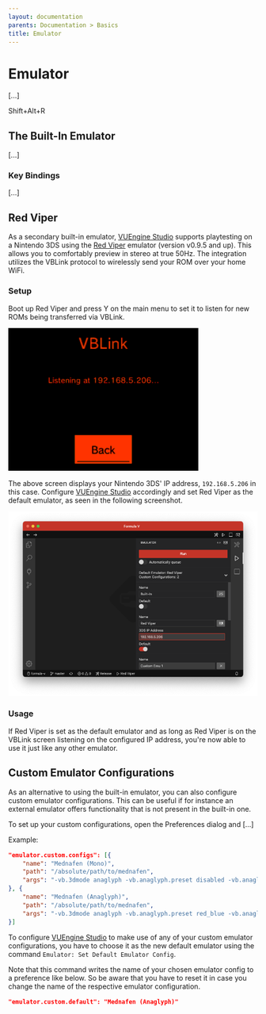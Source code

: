 ```yaml
---
layout: documentation
parents: Documentation > Basics
title: Emulator
---
```


# Emulator

[...]

<span class="keys" data-osx="⇧⌥R">Shift+Alt+R</span>

## The Built-In Emulator

[...]

### Key Bindings

[...]

## Red Viper

As a secondary built-in emulator, [VUEngine Studio](https://www.vuengine.dev/downloads/) supports playtesting on a Nintendo 3DS using the [Red Viper](https://github.com/skyfloogle/red-viper) emulator (version v0.9.5 and up). This allows you to comfortably preview in stereo at true 50Hz. The integration utilizes the VBLink protocol to wirelessly send your ROM over your home WiFi.

### Setup

Boot up Red Viper and press Y on the main menu to set it to listen for new ROMs being transferred via VBLink.

<a href="/documentation/images/basics/emulator/red-viper-vblink.png" data-toggle="lightbox" data-gallery="gallery"><img src="/documentation/images/basics/emulator/red-viper-vblink.png"/></a>

The above screen displays your Nintendo 3DS' IP address, `192.168.5.206` in this case. Configure [VUEngine Studio](https://www.vuengine.dev/downloads/) accordingly and set Red Viper as the default emulator, as seen in the following screenshot.

<a href="/documentation/images/basics/emulator/red-viper-set-ip.png" data-toggle="lightbox" data-gallery="gallery"><img src="/documentation/images/basics/emulator/red-viper-set-ip.png" width="800"/></a>

### Usage

If Red Viper is set as the default emulator and as long as Red Viper is on the VBLink screen listening on the configured IP address, you're now able to use it just like any other emulator.

## Custom Emulator Configurations

As an alternative to using the built-in emulator, you can also configure custom emulator configurations. This can be useful if for instance an external emulator offers functionality that is not present in the built-in one.

To set up your custom configurations, open the Preferences dialog and [...]

Example:

```json
"emulator.custom.configs": [{
    "name": "Mednafen (Mono)",
    "path": "/absolute/path/to/mednafen",
    "args": "-vb.3dmode anaglyph -vb.anaglyph.preset disabled -vb.anaglyph.lcolor 0xff0000 -vb.anaglyph.rcolor 0x000000 -vb.xscale 2 -vb.yscale 2 %ROM%"
}, {
    "name": "Mednafen (Anaglyph)",
    "path": "/absolute/path/to/mednafen",
    "args": "-vb.3dmode anaglyph -vb.anaglyph.preset red_blue -vb.anaglyph.lcolor 0xffba00 -vb.anaglyph.rcolor 0x00baff -vb.xscale 2 -vb.yscale 2 %ROM%"
}]
```

To configure [VUEngine Studio](https://www.vuengine.dev/downloads/) to make use of any of your custom emulator configurations, you have to choose it as the new default emulator using the command `Emulator: Set Default Emulator Config`.

Note that this command writes the name of your chosen emulator config to a preference like below. So be aware that you have to reset it in case you change the name of the respective emulator configuration.

```json
"emulator.custom.default": "Mednafen (Anaglyph)"
```
